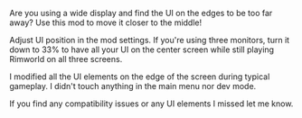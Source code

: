Are you using a wide display and find the UI on the edges to be too far away? Use this mod to move it closer to the middle!

Adjust UI position in the mod settings. If you're using three monitors, turn it down to 33% to have all your UI on the center screen while still playing Rimworld on all three screens.

I modified all the UI elements on the edge of the screen during typical gameplay. I didn't touch anything in the main menu nor dev mode.

If you find any compatibility issues or any UI elements I missed let me know.
